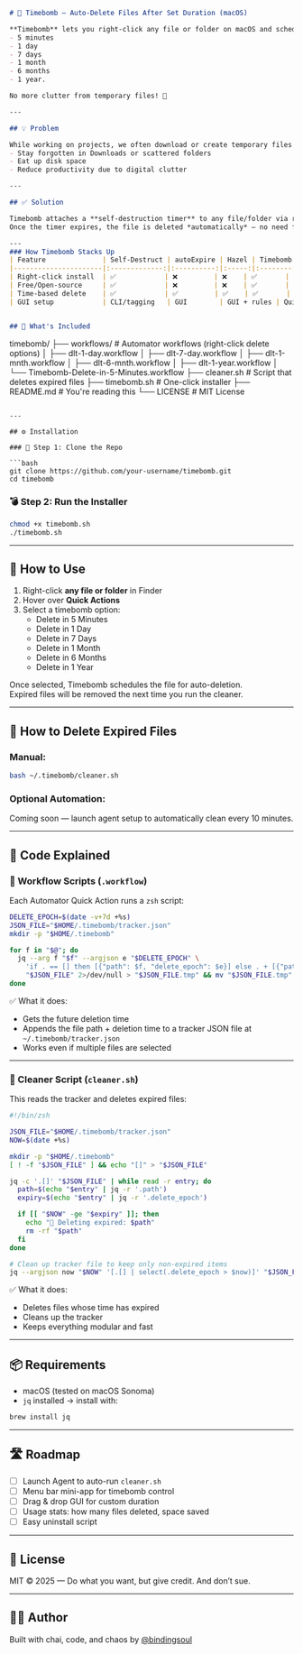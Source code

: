 ```markdown
# 🧨 Timebomb — Auto-Delete Files After Set Duration (macOS)

**Timebomb** lets you right-click any file or folder on macOS and schedule it for automatic deletion in:
- 5 minutes
- 1 day
- 7 days
- 1 month
- 6 months
- 1 year.

No more clutter from temporary files! 🧹

---

## 💡 Problem

While working on projects, we often download or create temporary files that are only needed for a short while. These files:
- Stay forgotten in Downloads or scattered folders
- Eat up disk space
- Reduce productivity due to digital clutter

---

## ✅ Solution

Timebomb attaches a **self-destruction timer** to any file/folder via right-click **Quick Actions** in Finder.  
Once the timer expires, the file is deleted *automatically* — no need for manual cleanup.

---
### How Timebomb Stacks Up
| Feature              | Self-Destruct | autoExpire | Hazel | Timebomb |
|----------------------|:-------------:|:----------:|:-----:|:--------:|
| Right-click install  | ✅            | ❌         | ❌    | ✅       |
| Free/Open-source     | ✅            | ❌         | ❌    | ✅       |
| Time-based delete    | ✅            | ✅         | ✅    | ✅       |
| GUI setup            | CLI/tagging   | GUI        | GUI + rules | Quick Actions |


## 📁 What's Included

```
timebomb/
├── workflows/           # Automator workflows (right-click delete options)
│   ├── dlt-1-day.workflow
│   ├── dlt-7-day.workflow
│   ├── dlt-1-mnth.workflow
│   ├── dlt-6-mnth.workflow
│   ├── dlt-1-year.workflow
│   └── Timebomb-Delete-in-5-Minutes.workflow
├── cleaner.sh           # Script that deletes expired files
├── timebomb.sh          # One-click installer
├── README.md            # You're reading this
└── LICENSE              # MIT License
```

---

## ⚙️ Installation

### 🧾 Step 1: Clone the Repo

```bash
git clone https://github.com/your-username/timebomb.git
cd timebomb
```

### 💣 Step 2: Run the Installer

```bash
chmod +x timebomb.sh
./timebomb.sh
```

---

## 🧽 How to Use

1. Right-click **any file or folder** in Finder  
2. Hover over **Quick Actions**  
3. Select a timebomb option:
   - Delete in 5 Minutes
   - Delete in 1 Day
   - Delete in 7 Days
   - Delete in 1 Month
   - Delete in 6 Months
   - Delete in 1 Year

Once selected, Timebomb schedules the file for auto-deletion.  
Expired files will be removed the next time you run the cleaner.

---

## 🔁 How to Delete Expired Files

### Manual:

```bash
bash ~/.timebomb/cleaner.sh
```

### Optional Automation:

Coming soon — launch agent setup to automatically clean every 10 minutes.

---

## 🧠 Code Explained

### 🧨 Workflow Scripts (`.workflow`)

Each Automator Quick Action runs a `zsh` script:

```zsh
DELETE_EPOCH=$(date -v+7d +%s)
JSON_FILE="$HOME/.timebomb/tracker.json"
mkdir -p "$HOME/.timebomb"

for f in "$@"; do
  jq --arg f "$f" --argjson e "$DELETE_EPOCH" \
    'if . == [] then [{"path": $f, "delete_epoch": $e}] else . + [{"path": $f, "delete_epoch": $e}] end' \
    "$JSON_FILE" 2>/dev/null > "$JSON_FILE.tmp" && mv "$JSON_FILE.tmp" "$JSON_FILE"
done
```

✅ What it does:
- Gets the future deletion time
- Appends the file path + deletion time to a tracker JSON file at `~/.timebomb/tracker.json`
- Works even if multiple files are selected

---

### 🧹 Cleaner Script (`cleaner.sh`)

This reads the tracker and deletes expired files:

```zsh
#!/bin/zsh

JSON_FILE="$HOME/.timebomb/tracker.json"
NOW=$(date +%s)

mkdir -p "$HOME/.timebomb"
[ ! -f "$JSON_FILE" ] && echo "[]" > "$JSON_FILE"

jq -c '.[]' "$JSON_FILE" | while read -r entry; do
  path=$(echo "$entry" | jq -r '.path')
  expiry=$(echo "$entry" | jq -r '.delete_epoch')

  if [[ "$NOW" -ge "$expiry" ]]; then
    echo "🧹 Deleting expired: $path"
    rm -rf "$path"
  fi
done

# Clean up tracker file to keep only non-expired items
jq --argjson now "$NOW" '[.[] | select(.delete_epoch > $now)]' "$JSON_FILE" > "$JSON_FILE.tmp" && mv "$JSON_FILE.tmp" "$JSON_FILE"
```

✅ What it does:
- Deletes files whose time has expired
- Cleans up the tracker
- Keeps everything modular and fast

---

## 📦 Requirements

- macOS (tested on macOS Sonoma)
- `jq` installed → install with:

```bash
brew install jq
```

---

## 🛣️ Roadmap

- [ ] Launch Agent to auto-run `cleaner.sh`
- [ ] Menu bar mini-app for timebomb control
- [ ] Drag & drop GUI for custom duration
- [ ] Usage stats: how many files deleted, space saved
- [ ] Easy uninstall script

---

## 🪪 License

MIT © 2025 — Do what you want, but give credit. And don’t sue.

---

## 👨‍💻 Author

Built with chai, code, and chaos by [@bindingsoul](https://github.com/bindingsoul)
```

